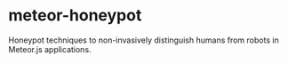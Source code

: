 meteor-honeypot
===============

Honeypot techniques to non-invasively distinguish humans from robots in Meteor.js applications.
